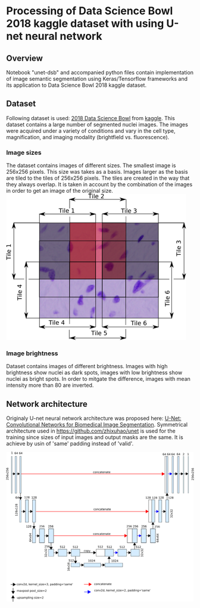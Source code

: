 # Processing of Data Science Bowl 2018 kaggle dataset with using U-net neural network

## Overview
Notebook "unet-dsb" and accompanied python files contain implementation of image semantic segmentation using Keras/Tensorflow frameworks and its application to Data Science Bowl 2018 kaggle dataset.

## Dataset
Following dataset is used: [2018 Data Science Bowl](https://www.kaggle.com/c/data-science-bowl-2018) from [kaggle](https://www.kaggle.com). This dataset contains a large number of segmented nuclei images. The images were acquired under a variety of conditions and vary in the cell type, magnification, and imaging modality (brightfield vs. fluorescence). 
### Image sizes
The dataset contains images of different sizes. The smallest image is 256x256 pixels. This size was takes as a basis. Images larger as the basis are tiled to the tiles of 256x256 pixels. The tiles are created in the way  that they always overlap. It is taken in account by the combination of the images in order to get an image of the original size. 
![](images/dsb-tiling.png)

### Image brightness
Dataset contains images of different brightness. Images with high brightness show nuclei as dark spots, images with low brightness show nuclei as bright spots. In order to mitgate the difference, images with mean intensity more than 80 are inverted.

## Network architecture
Originaly U-net neural network architecture was proposed here: [U-Net: Convolutional Networks for Biomedical
Image Segmentation](https://arxiv.org/pdf/1505.04597.pdf). Symmetrical architecture used in https://github.com/zhixuhao/unet is used for the training since sizes of input images and output masks are the same. It is achieve by usin of 'same' padding instead of 'valid'.

![](images/unet-dsb.png)
